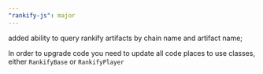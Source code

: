 ```yaml
---
"rankify-js": major
---
```


added ability to query rankify artifacts by chain name and artifact name;

In order to upgrade code you need to update all code places to use classes, either `RankifyBase` or `RankifyPlayer`
